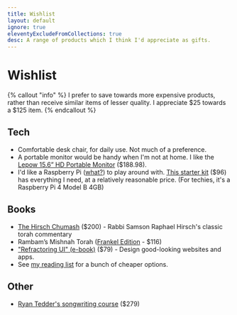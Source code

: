 ```yaml
---
title: Wishlist
layout: default
ignore: true
eleventyExcludeFromCollections: true
desc: A range of products which I think I'd appreciate as gifts.
---
```


# Wishlist

{% callout "info" %}
I prefer to save towards more expensive products, rather than receive similar items of lesser quality. I appreciate $25 towards a $125 item.
{% endcallout %}

## Tech

* Comfortable desk chair, for daily use. Not much of a preference.
* A portable monitor would be handy when I'm not at home. I like the [Lepow 15.6” HD Portable Monitor](https://www.amazon.com/dp/B07V1SQ966) ($188.98).
* I'd like a Raspberry Pi ([what?](https://www.raspberrypi.org/help/what-%20is-a-raspberry-pi/)) to play around with. [This starter kit](https://www.amazon.com/Raspberry-Pi-4B-Essentials-Beginners/dp/B08KQBBX1W/) ($96) has everything I need, at a relatively reasonable price. (For techies, it's a Raspberry Pi 4 Model B 4GB)

## Books

* [The Hirsch Chumash](https://www.feldheim.com/the-hirsch-chumash-complete-set.html) ($200) - Rabbi Samson Raphael Hirsch's classic torah commentary
* Rambam’s Mishnah Torah ([Frankel Edition](https://shabsifrankel.com/collections/custom-collection/products/yad-shabsi-condensed-edition) - $116)
* ["Refractoring UI" (e-book)](https://refactoringui.com/book) ($79) - Design good-looking websites and apps.
* See [my reading list](/reading#future) for a bunch of cheaper options.

## Other

* [Ryan Tedder's songwriting course](https://monthly.com/ryan-tedder-songwriting?friend=moshe-siegel) ($279)
